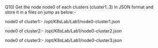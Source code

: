 Q10) Get the node node0 of each clusters (cluster1..3) in JSON format and store it in a files on jump as below:-

node0 of cluster1:- /opt/K8sLab/Lab1/node0-cluster1.json 

node0 of cluster2:- /opt/K8sLab/Lab1/node0-cluster2.json 

node0 of cluster3:- /opt/K8sLab/Lab1/node0-cluster3.json 
